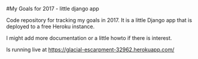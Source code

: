 #My Goals for 2017 - little django app

Code repository for tracking my goals in 2017. It is a little Django app that is deployed to a free Heroku instance. 

I might add more documentation or a little howto if there is interest.

Is running live at https://glacial-escarpment-32962.herokuapp.com/ 
